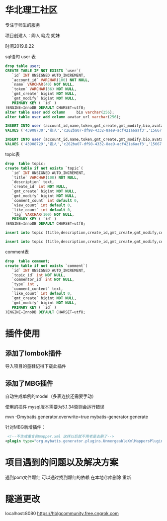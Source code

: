 # 华北理工社区
专注于师生的服务

项目创建人：卿人 晓龙 妮妹

时间2019.8.22

sql语句
user 表
```sql
drop table user;
CREATE TABLE IF NOT EXISTS `user`(
   `id` INT UNSIGNED AUTO_INCREMENT,
   `account_id` VARCHAR(100) NOT NULL,
   `name` VARCHAR(40) NOT NULL,
   `token` VARCHAR(36) NOT NULL,
   `gmt_create` bigint NOT NULL,
   `gmt_modify` bigint NOT NULL,
   PRIMARY KEY ( `id` )
)ENGINE=InnoDB DEFAULT CHARSET=utf8;
alter table user add column 	bio varchar(256);
alter table user add column avatar_url varchar(256);

INSERT INTO user (account_id,name,token,gmt_create,gmt_modify,bio,avatar_url)
VALUES ('43908730','卿人','c262ba07-df98-4332-8ae9-acf421a6aaf3','1566718407473','1566718407473','nice','https://avatars1.githubusercontent.com/u/43908729?v=4');

INSERT INTO user (account_id,name,token,gmt_create,gmt_modify,bio,avatar_url)
VALUES ('43908729','卿人','c262ba07-df98-4332-8ae9-acf421a6aaf3','1566718407473','1566718407473','nice','https://avatars1.githubusercontent.com/u/43908729?v=4');

````


topic表
```sql
drop  table topic;
create table if not exists `topic`(
   `id` INT UNSIGNED AUTO_INCREMENT,
   `title` VARCHAR(100) NOT NULL,
   `description` text,
   `create_id` int NOT NULL,
   `gmt_create` bigint NOT NULL,
   `gmt_modify` bigint NOT NULL,
   `comment_count` int default 0,
   `view_count` int default 0,
   `like_count` int default 0,
   `tag` VARCHAR(100) NOT NULL,
   PRIMARY KEY ( `id` )
)ENGINE=InnoDB DEFAULT CHARSET=utf8;

insert into topic (title,description,create_id,gmt_create,gmt_modify,comment_count,view_count,like_count,tag) values('鱼粥','鱼粥真帅 华北理工男神',2,1566718407473,1566718407473,25612,1314,999,'华北理工');

insert into topic (title,description,create_id,gmt_create,gmt_modify,comment_count,view_count,like_count,tag) values('鱼粥','鱼粥真帅 华北理工男神',2,1566718407473,1566718407473,25612,1314,999,'华北理工');


````
comment表
```sql
drop  table comment;
create table if not exists `comment`(
   `id` INT UNSIGNED AUTO_INCREMENT,
   `topic_id` int NOT NULL,
   `commentor_id` int NOT NULL,
   `type` int ,
   `comment_content` text,
   `like_count` int default 0,
   `gmt_create` bigint NOT NULL,
   `gmt_modify` bigint NOT NULL,
   PRIMARY KEY ( `id` )
)ENGINE=InnoDB DEFAULT CHARSET=utf8;
```

# 插件使用
## 添加了lombok插件

导入项目的童鞋记得下载此插件

## 添加了MBG插件 

自动生成单例的model（多表连接还需要手动）

使用的插件 mysql版本需要为5.1.34否则会运行错误

mvn -Dmybatis.generator.overwrite=true mybatis-generator:generate

针对MBG新增插件：
 ```xml
  <!--不生成重复的mapper.xml 这样以后就不用老是去删了-->
 <plugin type="org.mybatis.generator.plugins.UnmergeableXmlMappersPlugin"></plugin>

```
# 项目遇到的问题以及解决方案

遇到pom文件爆红 可以通过找到爆红的依赖 在本地仓库删除 重新  

# 隧道更改
localhost:8080
https://hblgcommunity.free.cngrok.com